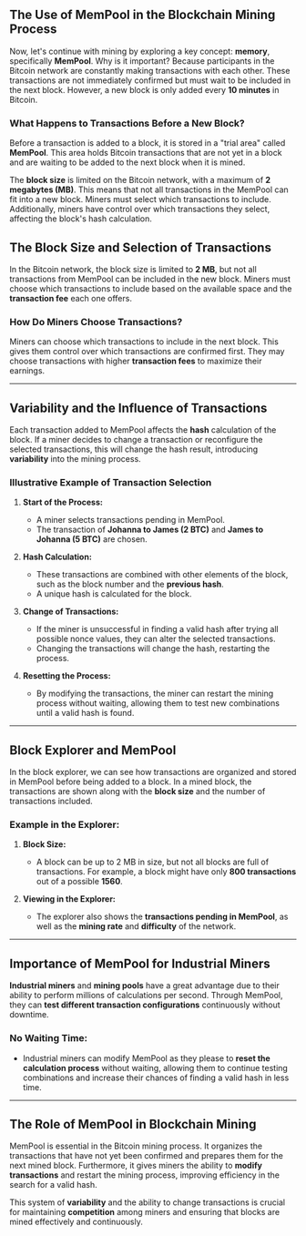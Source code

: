 
## **The Use of MemPool in the Blockchain Mining Process**

Now, let's continue with mining by exploring a key concept: **memory**, specifically **MemPool**. Why is it important? Because participants in the Bitcoin network are constantly making transactions with each other. These transactions are not immediately confirmed but must wait to be included in the next block. However, a new block is only added every **10 minutes** in Bitcoin.

### **What Happens to Transactions Before a New Block?**

Before a transaction is added to a block, it is stored in a "trial area" called **MemPool**. This area holds Bitcoin transactions that are not yet in a block and are waiting to be added to the next block when it is mined.

The **block size** is limited on the Bitcoin network, with a maximum of **2 megabytes (MB)**. This means that not all transactions in the MemPool can fit into a new block. Miners must select which transactions to include. Additionally, miners have control over which transactions they select, affecting the block's hash calculation.

## **The Block Size and Selection of Transactions**

In the Bitcoin network, the block size is limited to **2 MB**, but not all transactions from MemPool can be included in the new block. Miners must choose which transactions to include based on the available space and the **transaction fee** each one offers.

### **How Do Miners Choose Transactions?**

Miners can choose which transactions to include in the next block. This gives them control over which transactions are confirmed first. They may choose transactions with higher **transaction fees** to maximize their earnings.

---

## **Variability and the Influence of Transactions**

Each transaction added to MemPool affects the **hash** calculation of the block. If a miner decides to change a transaction or reconfigure the selected transactions, this will change the hash result, introducing **variability** into the mining process.

### **Illustrative Example of Transaction Selection**

1. **Start of the Process:**
   - A miner selects transactions pending in MemPool.
   - The transaction of **Johanna to James (2 BTC)** and **James to Johanna (5 BTC)** are chosen.

2. **Hash Calculation:**
   - These transactions are combined with other elements of the block, such as the block number and the **previous hash**.
   - A unique hash is calculated for the block.

3. **Change of Transactions:**
   - If the miner is unsuccessful in finding a valid hash after trying all possible nonce values, they can alter the selected transactions.
   - Changing the transactions will change the hash, restarting the process.

4. **Resetting the Process:**
   - By modifying the transactions, the miner can restart the mining process without waiting, allowing them to test new combinations until a valid hash is found.

---

## **Block Explorer and MemPool**

In the block explorer, we can see how transactions are organized and stored in MemPool before being added to a block. In a mined block, the transactions are shown along with the **block size** and the number of transactions included.

### **Example in the Explorer:**

1. **Block Size:**
   - A block can be up to 2 MB in size, but not all blocks are full of transactions. For example, a block might have only **800 transactions** out of a possible **1560**.

2. **Viewing in the Explorer:**
   - The explorer also shows the **transactions pending in MemPool**, as well as the **mining rate** and **difficulty** of the network.

---

## **Importance of MemPool for Industrial Miners**

**Industrial miners** and **mining pools** have a great advantage due to their ability to perform millions of calculations per second. Through MemPool, they can **test different transaction configurations** continuously without downtime.

### **No Waiting Time:**

- Industrial miners can modify MemPool as they please to **reset the calculation process** without waiting, allowing them to continue testing combinations and increase their chances of finding a valid hash in less time.

---

## **The Role of MemPool in Blockchain Mining**

MemPool is essential in the Bitcoin mining process. It organizes the transactions that have not yet been confirmed and prepares them for the next mined block. Furthermore, it gives miners the ability to **modify transactions** and restart the mining process, improving efficiency in the search for a valid hash.

This system of **variability** and the ability to change transactions is crucial for maintaining **competition** among miners and ensuring that blocks are mined effectively and continuously.

